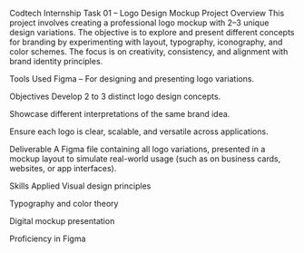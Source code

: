 Codtech Internship Task 01 – Logo Design Mockup
Project Overview
This project involves creating a professional logo mockup with 2–3 unique design variations. The objective is to explore and present different concepts for branding by experimenting with layout, typography, iconography, and color schemes. The focus is on creativity, consistency, and alignment with brand identity principles.

Tools Used
Figma – For designing and presenting logo variations.

Objectives
Develop 2 to 3 distinct logo design concepts.

Showcase different interpretations of the same brand idea.

Ensure each logo is clear, scalable, and versatile across applications.

Deliverable
A Figma file containing all logo variations, presented in a mockup layout to simulate real-world usage (such as on business cards, websites, or app interfaces).

Skills Applied
Visual design principles

Typography and color theory

Digital mockup presentation

Proficiency in Figma
